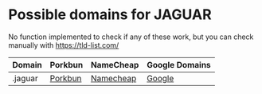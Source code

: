 # Possible domains for JAGUAR

No function implemented to check if any of these work, but you can check manually with https://tld-list.com/

| Domain | Porkbun | NameCheap | Google Domains |
|---|---|---|---|
| .jaguar | [Porkbun](https://porkbun.com/checkout/search?prb=e814663da1&tlds=&idnLanguage=&search=search&q=.jaguar) | [Namecheap](https://www.namecheap.com/domains/registration/results/?domain=.jaguar) | [Google](https://domains.google.com/registrar/search?searchTerm=.jaguar) |

